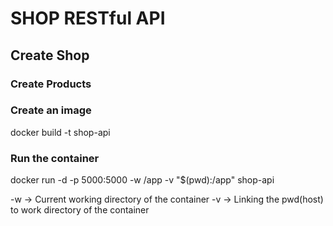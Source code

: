 # SHOP RESTful API

## Create Shop

### Create Products

### Create an image

docker build -t shop-api

### Run the container
docker run -d -p 5000:5000 -w /app -v "$(pwd):/app" shop-api

-w -> Current working directory of the container
-v -> Linking the pwd(host) to work directory of the container
